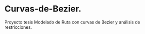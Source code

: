 # Curvas-de-Bezier.
Proyecto tesis Modelado de Ruta con curvas de Bezier y análisis de restricciones.
